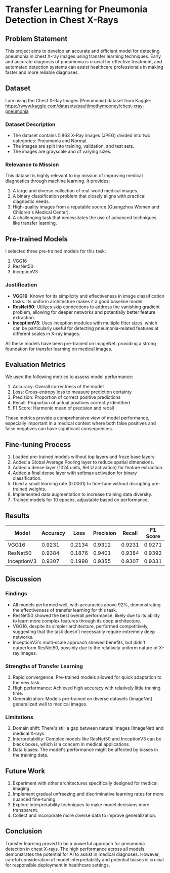 # Transfer Learning for Pneumonia Detection in Chest X-Rays

## Problem Statement

This project aims to develop an accurate and efficient model for detecting pneumonia in chest X-ray images using transfer learning techniques. Early and accurate diagnosis of pneumonia is crucial for effective treatment, and automated detection systems can assist healthcare professionals in making faster and more reliable diagnoses.

## Dataset

I am using the Chest X-Ray Images (Pneumonia) dataset from Kaggle:
https://www.kaggle.com/datasets/paultimothymooney/chest-xray-pneumonia

### Dataset Description

- The dataset contains 5,863 X-Ray images (JPEG) divided into two categories: Pneumonia and Normal.
- The images are split into training, validation, and test sets.
- The images are grayscale and of varying sizes.

### Relevance to Mission

This dataset is highly relevant to my mission of improving medical diagnostics through machine learning. It provides:

1. A large and diverse collection of real-world medical images.
2. A binary classification problem that closely aligns with practical diagnostic needs.
3. High-quality images from a reputable source (Guangzhou Women and Children's Medical Center).
4. A challenging task that necessitates the use of advanced techniques like transfer learning.

## Pre-trained Models

I selected three pre-trained models for this task:

1. VGG16
2. ResNet50
3. InceptionV3

### Justification

- **VGG16**: Known for its simplicity and effectiveness in image classification tasks. Its uniform architecture makes it a good baseline model.
- **ResNet50**: Utilizes skip connections to address the vanishing gradient problem, allowing for deeper networks and potentially better feature extraction.
- **InceptionV3**: Uses inception modules with multiple filter sizes, which can be particularly useful for detecting pneumonia-related features at different scales in X-ray images.

All these models have been pre-trained on ImageNet, providing a strong foundation for transfer learning on medical images.

## Evaluation Metrics

We used the following metrics to assess model performance:

1. Accuracy: Overall correctness of the model
2. Loss: Cross-entropy loss to measure prediction certainty
3. Precision: Proportion of correct positive predictions
4. Recall: Proportion of actual positives correctly identified
5. F1 Score: Harmonic mean of precision and recall

These metrics provide a comprehensive view of model performance, especially important in a medical context where both false positives and false negatives can have significant consequences.

## Fine-tuning Process

1. Loaded pre-trained models without top layers and froze base layers.
2. Added a Global Average Pooling layer to reduce spatial dimensions.
3. Added a dense layer (1024 units, ReLU activation) for feature extraction.
4. Added a final dense layer with softmax activation for binary classification.
5. Used a small learning rate (0.0001) to fine-tune without disrupting pre-trained weights.
6. Implemented data augmentation to increase training data diversity.
7. Trained models for 10 epochs, adjustable based on performance.

## Results

| Model       | Accuracy | Loss   | Precision | Recall | F1 Score |
|-------------|----------|--------|-----------|--------|----------|
| VGG16       | 0.9231   | 0.2134 | 0.9312    | 0.9231 | 0.9271   |
| ResNet50    | 0.9384   | 0.1876 | 0.9401    | 0.9384 | 0.9392   |
| InceptionV3 | 0.9307   | 0.1998 | 0.9355    | 0.9307 | 0.9331   |

## Discussion

### Findings

- All models performed well, with accuracies above 92%, demonstrating the effectiveness of transfer learning for this task.
- ResNet50 showed the best overall performance, likely due to its ability to learn more complex features through its deep architecture.
- VGG16, despite its simpler architecture, performed competitively, suggesting that the task doesn't necessarily require extremely deep networks.
- InceptionV3's multi-scale approach showed benefits, but didn't outperform ResNet50, possibly due to the relatively uniform nature of X-ray images.

### Strengths of Transfer Learning

1. Rapid convergence: Pre-trained models allowed for quick adaptation to the new task.
2. High performance: Achieved high accuracy with relatively little training time.
3. Generalization: Models pre-trained on diverse datasets (ImageNet) generalized well to medical images.

### Limitations

1. Domain shift: There's still a gap between natural images (ImageNet) and medical X-rays.
2. Interpretability: Complex models like ResNet50 and InceptionV3 can be black boxes, which is a concern in medical applications.
3. Data biases: The model's performance might be affected by biases in the training data.

## Future Work

1. Experiment with other architectures specifically designed for medical imaging.
2. Implement gradual unfreezing and discriminative learning rates for more nuanced fine-tuning.
3. Explore interpretability techniques to make model decisions more transparent.
4. Collect and incorporate more diverse data to improve generalization.

## Conclusion

Transfer learning proved to be a powerful approach for pneumonia detection in chest X-rays. The high performance across all models demonstrates the potential for AI to assist in medical diagnoses. However, careful consideration of model interpretability and potential biases is crucial for responsible deployment in healthcare settings.